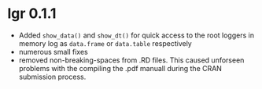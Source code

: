 # lgr 0.1.1

* Added `show_data()` and `show_dt()` for quick access to the root loggers
  in memory log as `data.frame` or `data.table` respectively
* numerous small fixes
* removed non-breaking-spaces from .RD files. This caused unforseen problems 
  with the compiling the .pdf manuall during the CRAN submission process.
